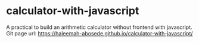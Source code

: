 # calculator-with-javascript
A practical to build an arithmetic calculator without frontend with javascript.
Git page url: https://haleemah-abosede.github.io/calculator-with-javascript/
